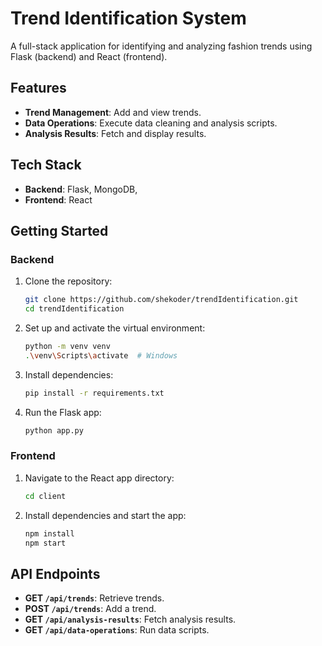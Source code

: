 # Trend Identification System
A full-stack application for identifying and analyzing fashion trends using Flask (backend) and React (frontend). 

## Features

- **Trend Management**: Add and view trends.
- **Data Operations**: Execute data cleaning and analysis scripts.
- **Analysis Results**: Fetch and display results.

## Tech Stack

- **Backend**: Flask, MongoDB, 
- **Frontend**: React

## Getting Started

### Backend

1. Clone the repository:
   ```sh
   git clone https://github.com/shekoder/trendIdentification.git
   cd trendIdentification
   ```

2. Set up and activate the virtual environment:
   ```sh
   python -m venv venv
   .\venv\Scripts\activate  # Windows


3. Install dependencies:
   ```sh
   pip install -r requirements.txt
   ```

4. Run the Flask app:
   ```sh
   python app.py
   ```

### Frontend

1. Navigate to the React app directory:
   ```sh
   cd client
   ```

2. Install dependencies and start the app:
   ```sh
   npm install
   npm start
   ```

## API Endpoints

- **GET `/api/trends`**: Retrieve trends.
- **POST `/api/trends`**: Add a trend.
- **GET `/api/analysis-results`**: Fetch analysis results.
- **GET `/api/data-operations`**: Run data scripts.
